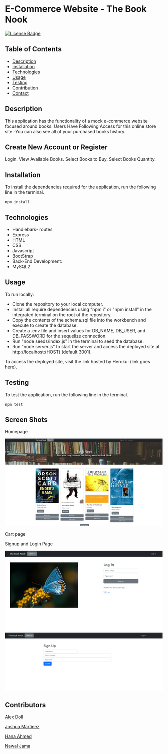 
# E-Commerce Website - The Book Nook
[![License Badge](https://img.shields.io/badge/License-MIT-green.svg)](https://opensource.org/licenses/MIT)

## Table of Contents
- [Description](#Description)
- [Installation](#Installation)
- [Technologies](#Technologies)
- [Usage](#Usage)
- [Testing](#Testing)
- [Contribution](#Contribution)
- [Contact](#Contact)

## Description
This application has the functionality of a mock e-commerce website focused around books.
Users Have Following Access for this online store site:-You can also see all of your purchased books history. 



## Create New Account or Register
Login.
View Available Books.
Select Books to Buy.
Select Books Quantity.



## Installation
To install the dependencies required for the application, run the following line in the terminal.

```
npm install
```

## Technologies
- Handlebars- routes
- Express
- HTML
- CSS
- Javascript
- BootStrap
- Back-End Development:
- MySQL2

## Usage
To run locally:
 - Clone the repository to your local computer.
 - Install all require dependencies using "npm i" or "npm install" in the integrated terminal on the root of the repository.
 - Copy the contents of the schema.sql file into the workbench and execute to create the database.
 - Create a .env file and insert values for DB_NAME, DB_USER, and DB_PASSWORD for the sequelize connection.
 - Run "node seeds/index.js" in the terminal to seed the database.
 - Run "node server.js" to start the server and access the deployed site at http://localhost:(HOST) (default 3001).

To access the deployed site, visit the link hosted by Heroku: (link goes here).

## Testing
To test the application, run the following line in the terminal.

```
npm test
```
## Screen Shots
Homepage

<img src = "./public/images/homepage.png" alt = "An image of The Book Nook home page"/>
                                                                                  
Cart page 

Signup and Login Page 

<img src= "./public/images/login.png" alt = "An image of The Book Nook login page"/>    

<img src= "./public/images/signup.png" alt = "An image of The Book Nook sign up page"/>  

## Contributors

[Alex Doll](https://github.com/X-is-For-Alex)

[Joshua Martinez](https://github.com/JoshuaMartinez1014)

[Hana Ahmed](https://github.com/Ahha0801)

[Nawal Jama](https://github.com/NawalJama)
